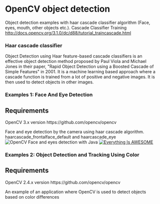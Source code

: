 # OpenCV object detection 
 Object detection examples with haar cascade classifier algorithm (Face, eyes, mouth, other objects etc.). Cascade Classifier Training http://docs.opencv.org/3.1.0/dc/d88/tutorial_traincascade.html

<h3>Haar cascade classifier </h3>
Object Detection using Haar feature-based cascade classifiers is an effective object detection method proposed by Paul Viola and Michael Jones in their paper, "Rapid Object Detection using a Boosted Cascade of Simple Features" in 2001. It is a machine learning based approach where a cascade function is trained from a lot of positive and negative images. It is then used to detect objects in other images.
 


<h3>Examples 1: Face And Eye Detection</h3>
<h2>Requirements</h2>
OpenCV 3.x version https://github.com/opencv/opencv

Face and eye detection by the camera using haar cascade algorithm.
haarcascade_frontalface_default and haarcascade_eye
![OpenCV Face and eyes detection with Java](http://mesutpiskin.com/blog/wp-content/uploads/2016/07/haarcascade_facedetection.png)
[![Everything Is AWESOME](http://image.prntscr.com/image/f452577fac91459595baaacddb3cf924.png)](https://youtu.be/cDUNpBmymXw "Face and Eye Detection using OpenCV with Java - Real Time Camera ")

<h3>Examples 2: Object Detection and Tracking Using Color</h3>
<h2>Requirements</h2>
OpenCV 2.4.x version https://github.com/opencv/opencv

An example of an application where OpenCV is used to detect objects based on color differences
